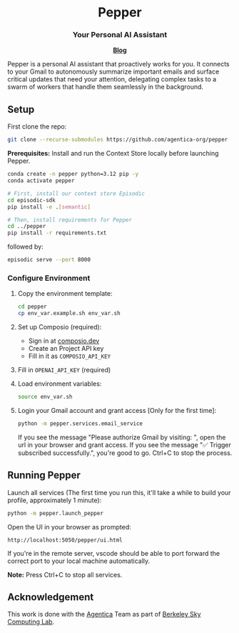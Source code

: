 <div align="center">

# Pepper

</div>

<h3 align="center">
Your Personal AI Assistant
</h3>

<p align="center">
<a href="https://blog.vllm.ai/"><b>Blog</b></a>
</p>

Pepper is a personal AI assistant that proactively works for you. It connects to your Gmail to autonomously summarize important emails and surface critical updates that need your attention, delegating complex tasks to a swarm of workers that handle them seamlessly in the background.



## Setup

First clone the repo:
```bash
git clone --recurse-submodules https://github.com/agentica-org/pepper
```

**Prerequisites:** Install and run the Context Store locally before launching Pepper.


```bash
conda create -n pepper python=3.12 pip -y
conda activate pepper

# First, install our context store Episodic
cd episodic-sdk
pip install -e .[semantic]

# Then, install requirements for Pepper
cd ../pepper
pip install -r requirements.txt
```

followed by:
```bash
episodic serve --port 8000
```

### Configure Environment
1. Copy the environment template:
   ```bash
   cd pepper
   cp env_var.example.sh env_var.sh
   ```

2. Set up Composio (required):
   - Sign in at [composio.dev](https://composio.dev)
   - Create an Project API key
   - Fill in it as `COMPOSIO_API_KEY`
   
3. Fill in `OPENAI_API_KEY` (required)

4. Load environment variables:
   ```bash
   source env_var.sh
   ```

5. Login your Gmail account and grant access [Only for the first time]:

   ```bash
   python -m pepper.services.email_service
   ```
   If you see the message "Please authorize Gmail by visiting: <url>", open the url in your browser and grant access.
   If you see the message "✅ Trigger subscribed successfully.", you're good to go. Ctrl+C to stop the process.

## Running Pepper

Launch all services (The first time you run this, it'll take a while to build your profile, approximately 1 minute):
```bash
python -m pepper.launch_pepper
```

Open the UI in your browser as prompted:
```
http://localhost:5050/pepper/ui.html
```

If you're in the remote server, vscode should be able to port forward the correct port to your local machine automatically.

**Note:** Press Ctrl+C to stop all services.

## Acknowledgement
This work is done with the [Agentica](https://agentica-project.com/index.html) Team as part of [Berkeley Sky Computing Lab](https://sky.cs.berkeley.edu/). 

